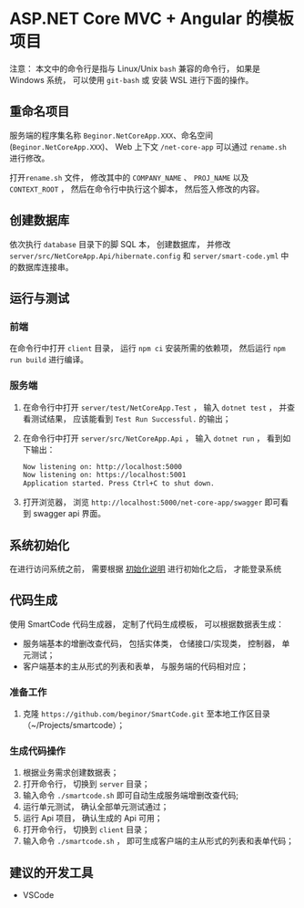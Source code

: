 # ASP.NET Core MVC + Angular 的模板项目

注意： 本文中的命令行是指与 Linux/Unix `bash` 兼容的命令行， 如果是 Windows 系统， 可以使用 `git-bash` 或 安装 WSL 进行下面的操作。

## 重命名项目

服务端的程序集名称 `Beginor.NetCoreApp.XXX`、命名空间 (`Beginor.NetCoreApp.XXX`)、 Web 上下文 `/net-core-app` 可以通过 `rename.sh` 进行修改。

打开`rename.sh` 文件， 修改其中的 `COMPANY_NAME` 、 `PROJ_NAME` 以及 `CONTEXT_ROOT` ， 然后在命令行中执行这个脚本， 然后签入修改的内容。

## 创建数据库

依次执行 `database` 目录下的脚 SQL 本， 创建数据库， 并修改 `server/src/NetCoreApp.Api/hibernate.config` 和 `server/smart-code.yml` 中的数据库连接串。

## 运行与测试

### 前端

在命令行中打开 `client` 目录， 运行 `npm ci` 安装所需的依赖项， 然后运行 `npm run build` 进行编译。

### 服务端

1. 在命令行中打开 `server/test/NetCoreApp.Test` ， 输入 `dotnet test` ， 并查看测试结果， 应该能看到 `Test Run Successful.` 的输出；
2. 在命令行中打开 `server/src/NetCoreApp.Api` ， 输入 `dotnet run` ， 看到如下输出：

   ```sh
   Now listening on: http://localhost:5000
   Now listening on: https://localhost:5001
   Application started. Press Ctrl+C to shut down.
   ```

3. 打开浏览器， 浏览 `http://localhost:5000/net-core-app/swagger` 即可看到 swagger api 界面。

## 系统初始化

在进行访问系统之前， 需要根据 [初始化说明](docs/01_初始化.md) 进行初始化之后， 才能登录系统

## 代码生成

使用 SmartCode 代码生成器， 定制了代码生成模板， 可以根据数据表生成：

- 服务端基本的增删改查代码， 包括实体类， 仓储接口/实现类， 控制器， 单元测试；
- 客户端基本的主从形式的列表和表单， 与服务端的代码相对应；

### 准备工作

1. 克隆 `https://github.com/beginor/SmartCode.git` 至本地工作区目录（~/Projects/smartcode）；

### 生成代码操作

1. 根据业务需求创建数据表；
2. 打开命令行， 切换到 `server` 目录；
3. 输入命令 `./smartcode.sh` 即可自动生成服务端增删改查代码;
4. 运行单元测试， 确认全部单元测试通过；
5. 运行 Api 项目， 确认生成的 Api 可用；
6. 打开命令行， 切换到 `client` 目录；
7. 输入命令 `./smartcode.sh` ， 即可生成客户端的主从形式的列表和表单代码；

## 建议的开发工具

- VSCode
